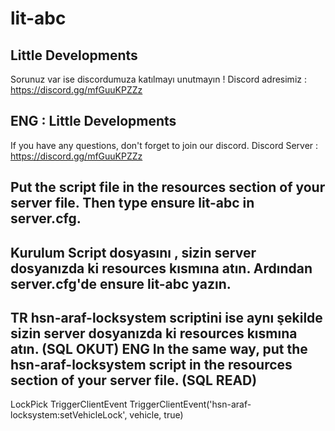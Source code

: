# lit-abc
Little Developments 
-----------------------
Sorunuz var ise discordumuza katılmayı unutmayın ! 
Discord adresimiz : https://discord.gg/mfGuuKPZZz


ENG : Little Developments
-----------------------
If you have any questions, don't forget to join our discord.
Discord Server : https://discord.gg/mfGuuKPZZz

Put the script file in the resources section of your server file.
Then type ensure lit-abc in server.cfg.
-----------------------
Kurulum 
Script dosyasını , sizin server dosyanızda ki resources kısmına atın.
Ardından server.cfg'de ensure lit-abc yazın.
-----------------------
TR
hsn-araf-locksystem scriptini ise aynı şekilde sizin server dosyanızda ki resources kısmına atın. (SQL OKUT)
ENG
In the same way, put the hsn-araf-locksystem script in the resources section of your server file. (SQL READ)
-----------------------
LockPick TriggerClientEvent
TriggerClientEvent('hsn-araf-locksystem:setVehicleLock', vehicle, true) 

